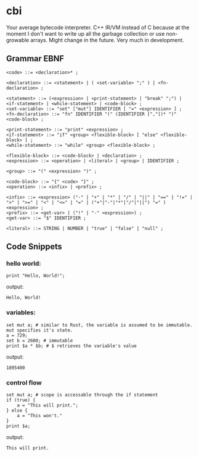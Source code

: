 # cbi #

Your average bytecode interpreter. C++ IR/VM instead of C because at the moment I don't want to write up all the garbage collection or use non-growable arrays. Might change in the future.
Very much in development.


## Grammar EBNF ##
```EBNF
<code> ::= <declaration>* ;

<declaration> ::= <statement> | ( <set-variable> ";" ) | <fn-declaration> ;

<statement> ::= (<expression> | <print-statement> | "break" ";") | <if-statement> | <while-statement> | <code-block> ;
<set-variable> ::= "set" ["mut"] IDENTIFIER [ "=" <expression> ] ;
<fn-declaration> ::= "fn" IDENTIFIER "(" (IDENTIFIER [","])* ")" <code-block> ;

<print-statement> ::= "print" <expression> ;
<if-statement> ::= "if" <group> <flexible-block> [ "else" <flexible-block> ] ;
<while-statement> ::= "while" <group> <flexible-block> ;

<flexible-block> ::= <code-block> | <declaration> ;
<expression> ::= <operation> | <literal> | <group> | IDENTIFIER ;

<group> ::= "(" <expression> ")" ;

<code-block> ::= "{" <code> "}" ;
<operation> ::= <infix> | <prefix> ;

<infix> ::= <expression> ("-" | "+" | "*" | "/" | "||" | "==" | "!=" | ">" | ">=" | "<" | "<=" | "=" | ("+"|"-"|"*"|"/"|"||") "=" ) <expression> ;
<prefix> ::= <get-var> | ("!" | "-" <expression>) ;
<get-var> ::= "$" IDENTIFIER ;

<literal> ::= STRING | NUMBER | "true" | "false" | "null" ;
```

## Code Snippets ##

### hello world: ###
```
print "Hello, World!";
```
output:
```
Hello, World!
```
### variables: ###
```
set mut a; # similar to Rust, the variable is assumed to be immutable. mut specifies it's state.
a = 729;
set b = 2600; # immutable
print $a * $b; # $ retrieves the variable's value
```
output:
```
1895400
```
### control flow ###
```
set mut a; # scope is accessable through the if statement
if (true) {
    a = "This will print.";
} else {
    a = "This won't."
}
print $a;
```
output:
```
This will print.
```
